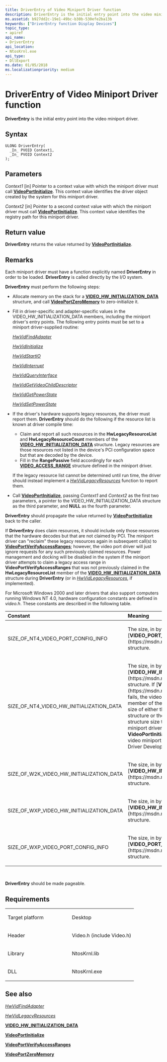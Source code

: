 ```yaml
---
title: DriverEntry of Video Miniport Driver function
description: DriverEntry is the initial entry point into the video miniport driver.
ms.assetid: b927dd2c-19e1-49bc-b30b-530efe2ba13b
keywords: ["DriverEntry function Display Devices"]
topic_type:
- apiref
api_name:
- DriverEntry
api_location:
- NtosKrnl.exe
api_type:
- DllExport
ms.date: 01/05/2018
ms.localizationpriority: medium
---
```


# DriverEntry of Video Miniport Driver function


**DriverEntry** is the initial entry point into the video miniport driver.

Syntax
------

```ManagedCPlusPlus
ULONG DriverEntry(
  _In_ PVOID Context1,
  _In_ PVOID Context2
);
```

Parameters
----------

*Context1* \[in\]
Pointer to a context value with which the miniport driver must call [**VideoPortInitialize**](https://msdn.microsoft.com/library/windows/hardware/ff570320). This context value identifies the driver object created by the system for this miniport driver.

*Context2* \[in\]
Pointer to a second context value with which the miniport driver must call [**VideoPortInitialize**](https://msdn.microsoft.com/library/windows/hardware/ff570320). This context value identifies the registry path for this miniport driver.

Return value
------------

**DriverEntry** returns the value returned by [**VideoPortInitialize**](https://msdn.microsoft.com/library/windows/hardware/ff570320).

Remarks
-------

Each miniport driver must have a function explicitly named **DriverEntry** in order to be loaded. **DriverEntry** is called directly by the I/O system.

**DriverEntry** must perform the following steps:

-   Allocate memory on the stack for a [**VIDEO\_HW\_INITIALIZATION\_DATA**](https://msdn.microsoft.com/library/windows/hardware/ff570505) structure, and call [**VideoPortZeroMemory**](https://msdn.microsoft.com/library/windows/hardware/ff570493) to zero-initialize it.

-   Fill in driver-specific and adapter-specific values in the VIDEO\_HW\_INITIALIZATION\_DATA members, including the miniport driver's entry points. The following entry points must be set to a miniport driver-supplied routine:

    [*HwVidFindAdapter*](https://msdn.microsoft.com/library/windows/hardware/ff567332)

    [*HwVidInitialize*](https://msdn.microsoft.com/library/windows/hardware/ff567345)

    [*HwVidStartIO*](https://msdn.microsoft.com/library/windows/hardware/ff567367)

    [*HwVidInterrupt*](https://msdn.microsoft.com/library/windows/hardware/ff567349)

    [*HwVidQueryInterface*](https://msdn.microsoft.com/library/windows/hardware/ff567358)

    [*HwVidGetVideoChildDescriptor*](https://msdn.microsoft.com/library/windows/hardware/ff567341)

    [*HwVidGetPowerState*](https://msdn.microsoft.com/library/windows/hardware/ff567336)

    [*HwVidSetPowerState*](https://msdn.microsoft.com/library/windows/hardware/ff567365)

-   If the driver's hardware supports legacy resources, the driver must report them. **DriverEntry** should do the following if the resource list is known at driver compile time:

    -   Claim and report all such resources in the **HwLegacyResourceList** and **HwLegacyResourceCount** members of the [**VIDEO\_HW\_INITIALIZATION\_DATA**](https://msdn.microsoft.com/library/windows/hardware/ff570505) structure. Legacy resources are those resources not listed in the device's PCI configuration space but that are decoded by the device.
    -   Fill in the **RangePassive** field accordingly for each [**VIDEO\_ACCESS\_RANGE**](https://msdn.microsoft.com/library/windows/hardware/ff570498) structure defined in the miniport driver.

    If the legacy resource list cannot be determined until run time, the driver should instead implement a [*HwVidLegacyResources*](https://msdn.microsoft.com/library/windows/hardware/ff567352) function to report them.

-   Call [**VideoPortInitialize**](https://msdn.microsoft.com/library/windows/hardware/ff570320), passing *Context1* and *Context2* as the first two parameters, a pointer to the VIDEO\_HW\_INITIALIZATION\_DATA structure as the third parameter, and **NULL** as the fourth parameter.

**DriverEntry** should propagate the value returned by [**VideoPortInitialize**](https://msdn.microsoft.com/library/windows/hardware/ff570320) back to the caller.

If **DriverEntry** does claim resources, it should include only those resources that the hardware decodes but that are not claimed by PCI. The miniport driver can "reclaim" these legacy resources again in subsequent call(s) to [**VideoPortVerifyAccessRanges**](https://msdn.microsoft.com/library/windows/hardware/ff570377); however, the video port driver will just ignore requests for any such previously claimed resources. Power management and docking will be disabled in the system if the miniport driver attempts to claim a legacy access range in **VideoPortVerifyAccessRanges** that was not previously claimed in the **HwLegacyResourceList** member of the [**VIDEO\_HW\_INITIALIZATION\_DATA**](https://msdn.microsoft.com/library/windows/hardware/ff570505) structure during **DriverEntry** (or in [*HwVidLegacyResources*](https://msdn.microsoft.com/library/windows/hardware/ff567352), if implemented).

For Microsoft Windows 2000 and later drivers that also support computers running Windows NT 4.0, hardware configuration constants are defined in *video.h*. These constants are described in the following table.

<table>
<colgroup>
<col width="50%" />
<col width="50%" />
</colgroup>
<thead>
<tr class="header">
<th align="left">Constant</th>
<th align="left">Meaning</th>
</tr>
</thead>
<tbody>
<tr class="odd">
<td align="left"><p>SIZE_OF_NT4_VIDEO_PORT_CONFIG_INFO</p></td>
<td align="left"><p>The size, in bytes, of the Windows NT 4.0 [<strong>VIDEO_PORT_CONFIG_INFO</strong>](https://msdn.microsoft.com/library/windows/hardware/ff570531) structure.</p></td>
</tr>
<tr class="even">
<td align="left"><p>SIZE_OF_NT4_VIDEO_HW_INITIALIZATION_DATA</p></td>
<td align="left"><p>The size, in bytes, of the Windows NT 4.0 [<strong>VIDEO_HW_INITIALIZATION_DATA</strong>](https://msdn.microsoft.com/library/windows/hardware/ff570505) structure. If [<strong>VideoPortInitialize</strong>](https://msdn.microsoft.com/library/windows/hardware/ff570320) fails, the video miniport driver should set the <strong>HwInitDataSize</strong> member of the VIDEO_HW_INITIALIZATION_DATA structure to the size of either the Windows 2000 (and later) version of this structure or the Windows NT 4.0 version. Choose the appropriate structure size to match the operating system version on which the miniport driver will run. The video miniport driver should then call <strong>VideoPortInitialize</strong> again. For an example of use, please see the video miniport driver samples that were included in the Windows Driver Development Kit (DDK).</p></td>
</tr>
<tr class="odd">
<td align="left"><p>SIZE_OF_W2K_VIDEO_HW_INITIALIZATION_DATA</p></td>
<td align="left"><p>The size, in bytes, of the Windows 2000 and later [<strong>VIDEO_HW_INITIALIZATION_DATA</strong>](https://msdn.microsoft.com/library/windows/hardware/ff570505) structure.</p></td>
</tr>
<tr class="even">
<td align="left"><p>SIZE_OF_WXP_VIDEO_HW_INITIALIZATION_DATA</p></td>
<td align="left"><p>The size, in bytes, of the Windows Vista and later [<strong>VIDEO_HW_INITIALIZATION_DATA</strong>](https://msdn.microsoft.com/library/windows/hardware/ff570505) structure.</p></td>
</tr>
<tr class="odd">
<td align="left"><p>SIZE_OF_WXP_VIDEO_PORT_CONFIG_INFO</p></td>
<td align="left"><p>The size, in bytes, of the Windows Vista [<strong>VIDEO_PORT_CONFIG_INFO</strong>](https://msdn.microsoft.com/library/windows/hardware/ff570531) structure.</p></td>
</tr>
</tbody>
</table>

 

**DriverEntry** should be made pageable.

Requirements
------------

<table>
<colgroup>
<col width="50%" />
<col width="50%" />
</colgroup>
<tbody>
<tr class="odd">
<td align="left"><p>Target platform</p></td>
<td align="left">Desktop</td>
</tr>
<tr class="even">
<td align="left"><p>Header</p></td>
<td align="left">Video.h (include Video.h)</td>
</tr>
<tr class="odd">
<td align="left"><p>Library</p></td>
<td align="left">NtosKrnl.lib</td>
</tr>
<tr class="even">
<td align="left"><p>DLL</p></td>
<td align="left">NtosKrnl.exe</td>
</tr>
</tbody>
</table>

## <span id="see_also"></span>See also


[*HwVidFindAdapter*](https://msdn.microsoft.com/library/windows/hardware/ff567332)

[*HwVidLegacyResources*](https://msdn.microsoft.com/library/windows/hardware/ff567352)

[**VIDEO\_HW\_INITIALIZATION\_DATA**](https://msdn.microsoft.com/library/windows/hardware/ff570505)

[**VideoPortInitialize**](https://msdn.microsoft.com/library/windows/hardware/ff570320)

[**VideoPortVerifyAccessRanges**](https://msdn.microsoft.com/library/windows/hardware/ff570377)

[**VideoPortZeroMemory**](https://msdn.microsoft.com/library/windows/hardware/ff570493)

 

 






